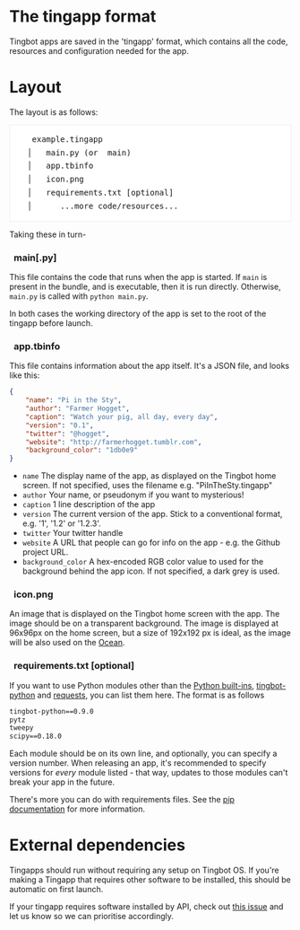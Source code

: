 The tingapp format
==================

Tingbot apps are saved in the 'tingapp' format, which contains all the code, resources and configuration needed for the app.

Layout
======

The layout is as follows:

<pre style="line-height: 1.7em; background-color: white; border: 1px solid #eee; padding: 1em;">
  <i class="fa fa-folder-open-o" aria-hidden="true"></i> example.tingapp
  │  <i class="fa fa-file-code-o" aria-hidden="true"></i> main.py (or <i class="fa fa-file-o" aria-hidden="true"></i> main)
  │  <i class="fa fa-file-text-o"></i> app.tbinfo
  │  <i class="fa fa-file-image-o" aria-hidden="true"></i> icon.png
  │  <i class="fa fa-file-text-o"></i> requirements.txt [optional]
  │      ...more code/resources...
</pre>

Taking these in turn-

<a name="main"></a>

### <i class="fa fa-file-code-o" aria-hidden="true"></i>  main[.py] 

This file contains the code that runs when the app is started. If `main` is present in the bundle, and is executable, then it is run directly. Otherwise, `main.py` is called with `python main.py`. 

In both cases the working directory of the app is set to the root of the tingapp before launch.

<a name="tbinfo"></a>

### <i class="fa fa-file-text-o"></i>  app.tbinfo

This file contains information about the app itself. It's a JSON file, and looks like this:

```json
{
    "name": "Pi in the Sty",
    "author": "Farmer Hogget",
    "caption": "Watch your pig, all day, every day",
    "version": "0.1",
    "twitter": "@hogget",
    "website": "http://farmerhogget.tumblr.com",
    "background_color": "1db0e9"
}
```

- `name` The display name of the app, as displayed on the Tingbot home screen. If not specified, uses the filename e.g. "PiInTheSty.tingapp"
- `author` Your name, or pseudonym if you want to mysterious!
- `caption` 1 line description of the app
- `version` The current version of the app. Stick to a conventional format, e.g. '1', '1.2' or '1.2.3'.
- `twitter` Your twitter handle
- `website` A URL that people can go for info on the app - e.g. the Github project URL.
- `background_color` A hex-encoded RGB color value to used for the background behind the app icon. If not specified, a dark grey is used.

<a name="icon"></a>

### <i class="fa fa-file-image-o" aria-hidden="true"></i>  icon.png

An image that is displayed on the Tingbot home screen with the app. The image should be on a transparent background. The image is displayed at 96x96px on the home screen, but a size of 192x192 px is ideal, as the image will be also used on the [Ocean](http://ocean.tingbot.com).

<a name="requirements"></a>

### <i class="fa fa-file-text-o"></i>  requirements.txt [optional]

If you want to use Python modules other than the [Python built-ins](https://docs.python.org/2/library/index.html), [tingbot-python](http://github.com/tingbot/tingbot-python) and [requests](http://docs.python-requests.org/en/master/), you can list them here. The format is as follows

```txt
tingbot-python==0.9.0
pytz
tweepy
scipy==0.18.0
```

Each module should be on its own line, and optionally, you can specify a version number. When releasing an app, it's recommended to specify versions for _every_ module listed - that way, updates to those modules can't break your app in the future.

There's more you can do with requirements files. See the [pip documentation](https://pip.readthedocs.io/en/latest/reference/pip_install/#requirements-file-format) for more information.

External dependencies
=====================

Tingapps should run without requiring any setup on Tingbot OS. If you're making a Tingapp that requires other software to be installed, this should be automatic on first launch.

If your tingapp requires software installed by API, check out [this issue](https://github.com/tingbot/tingbot-python/issues/44) and let us know so we can prioritise accordingly.
